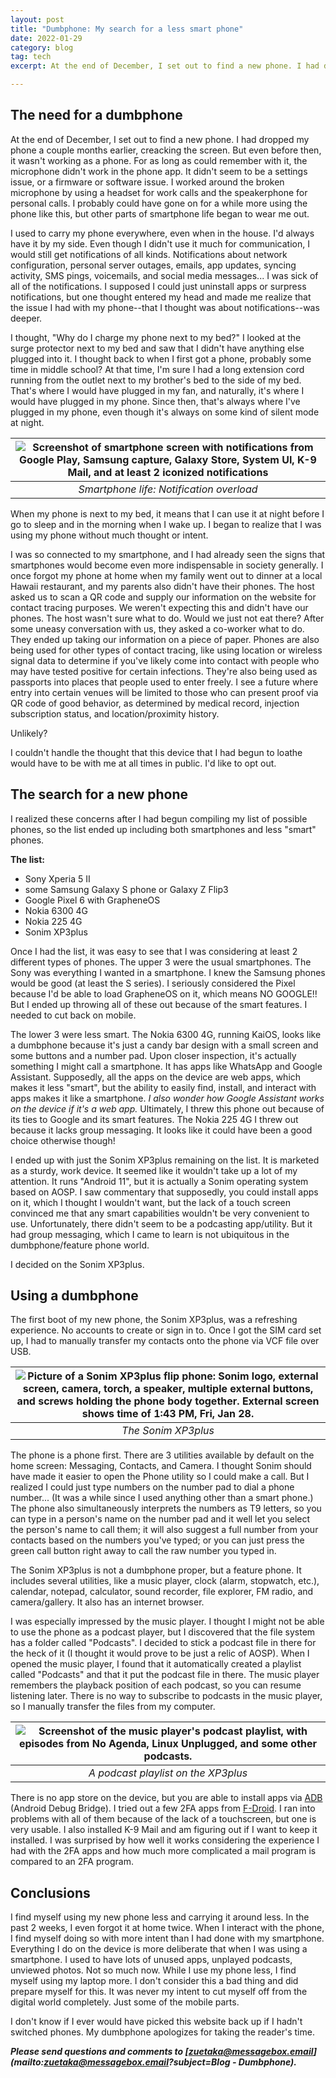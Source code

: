 ```yaml
---
layout: post
title: "Dumbphone: My search for a less smart phone"
date: 2022-01-29
category: blog
tag: tech
excerpt: At the end of December, I set out to find a new phone. I had dropped my phone a couple months earlier, creacking the screen. But even before then, it wasn't working as a phone. For as long as could remember with it, the microphone didn't work in the phone app. It didn't seem to be a settings issue, or a firmware or software issue. I worked around the broken microphone by using a headset for work calls and the speakerphone for personal calls. I probably could have gone on for a while more using the phone like this, but other parts of smartphone life began to wear me out...

---
```


## The  need for a dumbphone

At the end of December, I set out to find a new phone. I had dropped my phone a couple months earlier, creacking the screen. But even before then, it wasn't working as a phone. For as long as could remember with it, the microphone didn't work in the phone app. It didn't seem to be a settings issue, or a firmware or software issue. I worked around the broken microphone by using a headset for work calls and the speakerphone for personal calls. I probably could have gone on for a while more using the phone like this, but other parts of smartphone life began to wear me out.

I used to carry my phone everywhere, even when in the house. I'd always have it by my side. Even though I didn't use it much for communication, I would still get notifications of all kinds. Notifications about network configuration, personal server outages, emails, app updates, syncing activity, SMS pings, voicemails, and social media messages... I was sick of all of the notifications. I supposed I could just uninstall apps or surpress notifications, but one thought entered my head and made me realize that the issue I had with my phone--that I thought was about notifications--was deeper.

I thought, "Why do I charge my phone next to my bed?" I looked at the surge protector next to my bed and saw that I didn't have anything else plugged into it. I thought back to when I first got a phone, probably some time in middle school? At that time, I'm sure I had a long extension cord running from the outlet next to my brother's bed to the side of my bed. That's where I would have plugged in my fan, and naturally, it's where I would have plugged in my phone. Since then, that's always where I've plugged in my phone, even though it's always on some kind of silent mode at night. 

| ![Screenshot of smartphone screen with notifications from Google Play, Samsung capture, Galaxy Store, System UI, K-9 Mail, and at least 2 iconized notifications](/assets/smartphone_notifications.jpg) |
|:--:|
| *Smartphone life: Notification overload* |

When my phone is next to my bed, it means that I can use it at night before I go to sleep and in the morning when I wake up. I began to realize that I was using my phone without much thought or intent.

I was so connected to my smartphone, and I had already seen the signs that smartphones would become even more indispensable in society generally. I once forgot my phone at home when my family went out to dinner at a local Hawaii restaurant, and my parents also didn't have their phones. The host asked us to scan a QR code and supply our information on the website for contact tracing purposes. We weren't expecting this and didn't have our phones. The host wasn't sure what to do. Would we just not eat there? After some uneasy conversation with us, they asked a co-worker what to do. They ended up taking our information on a piece of paper. Phones are also being used for other types of contact tracing, like using location or wireless signal data to determine if you've likely come into contact with people who may have tested positive for certain infections. They're also being used as passports into places that people used to enter freely. I see a future where entry into certain venues will be limited to those who can present proof via QR code of good behavior, as determined by medical record, injection subscription status, and location/proximity history.

Unlikely?

I couldn't handle the thought that this device that I had begun to loathe would have to be with me at all times in public. I'd like to opt out.

## The search for a new phone

I realized these concerns after I had begun compiling my list of possible phones, so the list ended up including both smartphones and less "smart" phones.

**The list:**

+ Sony Xperia 5 II
+ some Samsung Galaxy S phone or Galaxy Z Flip3
+ Google Pixel 6 with GrapheneOS
+ Nokia 6300 4G
+ Nokia 225 4G
+ Sonim XP3plus

Once I had the list, it was easy to see that I was considering at least 2 different types of phones. The upper 3 were the usual smartphones. The Sony was everything I wanted in a smartphone. I knew the Samsung phones would be good (at least the S series). I seriously considered the Pixel because I'd be able to load GrapheneOS on it, which means NO GOOGLE!! But I ended up throwing all of these out because of the smart features. I needed to cut back on mobile.

The lower 3 were less smart. The Nokia 6300 4G, running KaiOS, looks like a dumbphone because it's just a candy bar design with a small screen and some buttons and a number pad. Upon closer inspection, it's actually something I might call a smartphone. It has apps like WhatsApp and Google Assistant. Supposedly, all the apps on the device are web apps, which makes it less "smart", but the ability to easily find, install, and interact with apps makes it like a smartphone. *I also wonder how Google Assistant works on the device if it's a web app.* Ultimately, I threw this phone out because of its ties to Google and its smart features. The Nokia 225 4G I threw out because it lacks group messaging. It looks like it could have been a good choice otherwise though!

I ended up with just the Sonim XP3plus remaining on the list. It is marketed as a sturdy, work device. It seemed like it wouldn't take up a lot of my attention. It runs "Android 11", but it is actually a Sonim operating system based on AOSP. I saw commentary that supposedly, you could install apps on it, which I thought I wouldn't want, but the lack of a touch screen convinced me that any smart capabilities wouldn't be very convenient to use. Unfortunately, there didn't seem to be a podcasting app/utility. But it had group messaging, which I came to learn is not ubiquitous in the dumbphone/feature phone world.

I decided on the Sonim XP3plus.

## Using a dumbphone

The first boot of my new phone, the Sonim XP3plus, was a refreshing experience. No accounts to create or sign in to. Once I got the SIM card set up, I had to manually transfer my contacts onto the phone via VCF file over USB.

| ![Picture of a Sonim XP3plus flip phone: Sonim logo, external screen, camera, torch, a speaker, multiple external buttons, and screws holding the phone body together. External screen shows time of 1:43 PM, Fri, Jan 28.](/assets/sonim_xp3plus.jpg) |
|:--:|
| *The Sonim XP3plus* |

The phone is a phone first. There are 3 utilities available by default on the home screen: Messaging, Contacts, and Camera. I thought Sonim should have made it easier to open the Phone utility so I could make a call. But I realized I could just type numbers on the number pad to dial a phone number... (It was a while since I used anything other than a smart phone.) The phone also simultaneously interprets the numbers as T9 letters, so you can type in a person's name on the number pad and it well let you select the person's name to call them; it will also suggest a full number from your contacts based on the numbers you've typed; or you can just press the green call button right away to call the raw number you typed in.

The Sonim XP3plus is not a dumbphone proper, but a feature phone. It includes several utilities, like a music player, clock (alarm, stopwatch, etc.), calendar, notepad, calculator, sound recorder, file explorer, FM radio, and camera/gallery. It also has an internet browser.

I was especially impressed by the music player. I thought I might not be able to use the phone as a podcast player, but I discovered that the file system has a folder called "Podcasts". I decided to stick a podcast file in there for the heck of it (I thought it would prove to be just a relic of AOSP). When I opened the music player, I found that it automatically created a playlist called "Podcasts" and that it put the podcast file in there. The music player remembers the playback position of each podcast, so you can resume listening later. There is no way to subscribe to podcasts in the music player, so I manually transfer the files from my computer.

| ![Screenshot of the music player's podcast playlist, with episodes from No Agenda, Linux Unplugged, and some other podcasts.](/assets/sonim_music_podcast_playlist.png) |
|:--:|
| *A podcast playlist on the XP3plus* |

There is no app store on the device, but you are able to install apps via [ADB](https://developer.android.com/studio/command-line/adb) (Android Debug Bridge). I tried out a few 2FA apps from [F-Droid](https://f-droid.org/). I ran into problems with all of them because of the lack of a touchscreen, but one is very usable. I also installed K-9 Mail and am figuring out if I want to keep it installed. I was surprised by how well it works considering the experience I had with the 2FA apps and how much more complicated a mail program is compared to an 2FA program.

## Conclusions

I find myself using my new phone less and carrying it around less. In the past 2 weeks, I even forgot it at home twice. When I interact with the phone, I find myself doing so with more intent than I had done with my smartphone. Everything I do on the device is more deliberate that when I was using a smartphone. I used to have lots of unused apps, unplayed podcasts, unviewed photos. Not so much now. While I use my phone less, I find myself using my laptop more. I don't consider this a bad thing and did prepare myself for this. It was never my intent to cut myself off from the digital world completely. Just some of the mobile parts.

I don't know if I ever would have picked this website back up if I hadn't switched phones. My dumbphone apologizes for taking the reader's time.

***Please send questions and comments to [zuetaka@messagebox.email](mailto:zuetaka@messagebox.email?subject=Blog - Dumbphone).***